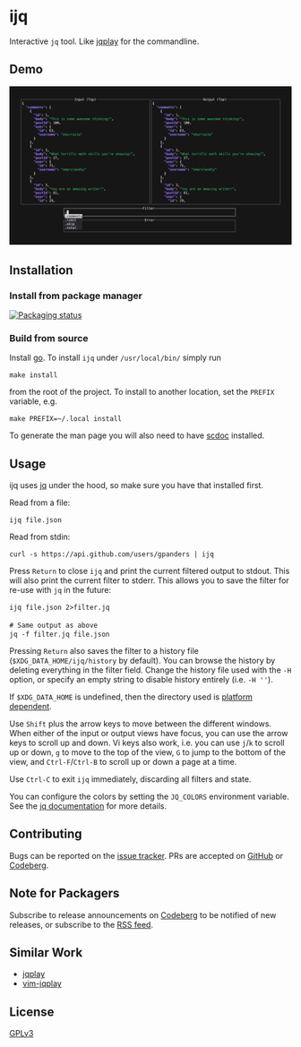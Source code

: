 ijq
===

Interactive `jq` tool. Like [jqplay] for the commandline.

[jqplay]: https://jqplay.org

Demo
----

![Demo](./demo/ijq.gif)

Installation
------------

### Install from package manager

[![Packaging status](https://repology.org/badge/vertical-allrepos/ijq.svg?exclude_unsupported=1)](https://repology.org/project/ijq/versions)

### Build from source

Install [go]. To install `ijq` under `/usr/local/bin/` simply run

    make install

from the root of the project. To install to another location, set the `PREFIX`
variable, e.g.

    make PREFIX=~/.local install

To generate the man page you will also need to have [scdoc] installed.

[go]: https://golang.org/dl/
[scdoc]: https://sr.ht/~sircmpwn/scdoc

Usage
-----

ijq uses [jq] under the hood, so make sure you have that installed first.

Read from a file:

    ijq file.json

Read from stdin:

    curl -s https://api.github.com/users/gpanders | ijq

Press `Return` to close `ijq` and print the current filtered output to stdout.
This will also print the current filter to stderr. This allows you to save the
filter for re-use with `jq` in the future:

    ijq file.json 2>filter.jq

    # Same output as above
    jq -f filter.jq file.json

Pressing `Return` also saves the filter to a history file
(`$XDG_DATA_HOME/ijq/history` by default). You can browse the history by
deleting everything in the filter field. Change the history file used with the
`-H` option, or specify an empty string to disable history entirely (i.e. `-H
''`).

If `$XDG_DATA_HOME` is undefined, then the directory used is [platform
dependent][xdg].

Use `Shift` plus the arrow keys to move between the different windows. When
either of the input or output views have focus, you can use the arrow keys to
scroll up and down. Vi keys also work, i.e. you can use `j`/`k` to scroll up or
down, `g` to move to the top of the view, `G` to jump to the bottom of the
view, and `Ctrl-F`/`Ctrl-B` to scroll up or down a page at a time.

Use `Ctrl-C` to exit `ijq` immediately, discarding all filters and state.

You can configure the colors by setting the `JQ_COLORS` environment variable.
See the [jq documentation][colors] for more details.

[jq]: https://jqlang.github.io/jq/
[colors]: https://jqlang.github.io/jq/manual/#colors
[xdg]: https://github.com/kyoh86/xdg#xdg-base-directory

Contributing
------------

Bugs can be reported on the [issue tracker][issues]. PRs are accepted on
[GitHub][github] or [Codeberg][codeberg].

[issues]: https://codeberg.org/gpanders/ijq/issues
[github]: https://github.com/gpanders/ijq
[codeberg]: https://codeberg.org/gpanders/ijq

Note for Packagers
------------------

Subscribe to release announcements on [Codeberg][codeberg] to be notified of
new releases, or subscribe to the [RSS
feed](https://codeberg.org/gpanders/ijq/releases.rss).

Similar Work
------------

- [jqplay]
- [vim-jqplay]

[vim-jqplay]: https://github.com/bfrg/vim-jqplay

License
-------

[GPLv3](https://www.gnu.org/licenses/gpl-3.0.en.html)
